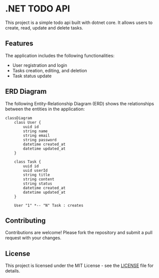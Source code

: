# .NET TODO API

This project is a simple todo api built with dotnet core. It allows users to create, read, update and delete tasks.

## Features

The application includes the following functionalities:

- User registration and login
- Tasks creation, editing, and deletion
- Task status update

## ERD Diagram

The following Entity-Relationship Diagram (ERD) shows the relationships between the entities in the application:

```mermaid
classDiagram
    class User {
        uuid id
        string name
        string email
        string password
        datetime created_at
        datetime updated_at
    }
    
    class Task {
        uuid id
        uuid userId
        string title
        string content
        string status
        datetime created_at
        datetime updated_at
    }

    User "1" *-- "N" Task : creates
```

## Contributing

Contributions are welcome! Please fork the repository and submit a pull request with your changes.

## License

This project is licensed under the MIT License - see the [LICENSE](./LICENSE) file for details.
